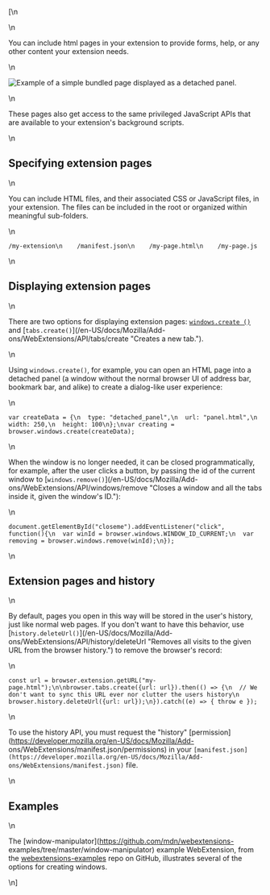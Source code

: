[\n

\n

You can include html pages in your extension to provide forms, help, or any
other content your extension needs.

\n

![Example of a simple bundled page displayed as a detached
panel.](https://mdn.mozillademos.org/files/15073/bundled_page_as_panel.png)

\n

These pages also get access to the same privileged JavaScript APIs that are
available to your extension's background scripts.

\n

## Specifying extension pages

\n

You can include HTML files, and their associated CSS or JavaScript files, in
your extension. The files can be included in the root or organized within
meaningful sub-folders.

\n

    
    
    /my-extension\n    /manifest.json\n    /my-page.html\n    /my-page.js

\n

## Displaying extension pages

\n

There are two options for displaying extension pages: [`windows.create
()`](/en-US/docs/Mozilla/Add-ons/WebExtensions/API/windows/create "Creates a
new window.") and [`tabs.create()`](/en-US/docs/Mozilla/Add-
ons/WebExtensions/API/tabs/create "Creates a new tab.").

\n

Using `windows.create()`, for example, you can open an HTML page into a
detached panel (a window without the normal browser UI of address bar,
bookmark bar, and alike) to create a dialog-like user experience:

\n

    
    
    var createData = {\n  type: "detached_panel",\n  url: "panel.html",\n  width: 250,\n  height: 100\n};\nvar creating = browser.windows.create(createData);

\n

When the window is no longer needed, it can be closed programmatically, for
example, after the user clicks a button, by passing the id of the current
window to [`windows.remove()`](/en-US/docs/Mozilla/Add-
ons/WebExtensions/API/windows/remove "Closes a window and all the tabs inside
it, given the window's ID."):

\n

    
    
    document.getElementById("closeme").addEventListener("click", function(){\n  var winId = browser.windows.WINDOW_ID_CURRENT;\n  var removing = browser.windows.remove(winId);\n}); 

\n

## Extension pages and history

\n

By default, pages you open in this way will be stored in the user's history,
just like normal web pages. If you don't want to have this behavior, use
[`history.deleteUrl()`](/en-US/docs/Mozilla/Add-
ons/WebExtensions/API/history/deleteUrl "Removes all visits to the given URL
from the browser history.") to remove the browser's record:

\n

    
    
    const url = browser.extension.getURL("my-page.html");\n\nbrowser.tabs.create({url: url}).then(() => {\n  // We don't want to sync this URL ever nor clutter the users history\n  browser.history.deleteUrl({url: url});\n}).catch((e) => { throw e });

\n

To use the history API, you must request the "history"
[permission](https://developer.mozilla.org/en-US/docs/Mozilla/Add-
ons/WebExtensions/manifest.json/permissions) in your
`[manifest.json](https://developer.mozilla.org/en-US/docs/Mozilla/Add-
ons/WebExtensions/manifest.json)` file.

\n

## Examples

\n

The [window-manipulator](https://github.com/mdn/webextensions-
examples/tree/master/window-manipulator) example WebExtension, from the
[webextensions-examples](https://github.com/mdn/webextensions-examples) repo
on GitHub, illustrates several of the options for creating windows.

\n]

